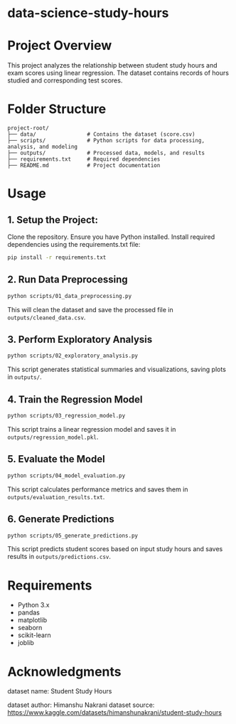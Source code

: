 # data-science-study-hours

# Project Overview
This project analyzes the relationship between student study hours and exam scores using linear regression. The dataset contains records of hours studied and corresponding test scores.

# Folder Structure
```
project-root/
├── data/                # Contains the dataset (score.csv)
├── scripts/             # Python scripts for data processing, analysis, and modeling
├── outputs/             # Processed data, models, and results
├── requirements.txt     # Required dependencies
├── README.md            # Project documentation
```


# Usage

## 1. Setup the Project:
Clone the repository.
Ensure you have Python installed.
Install required dependencies using the requirements.txt file:
```sh
pip install -r requirements.txt
```

## 2. Run Data Preprocessing
```sh
python scripts/01_data_preprocessing.py
```
This will clean the dataset and save the processed file in `outputs/cleaned_data.csv`.

## 3. Perform Exploratory Analysis
```sh
python scripts/02_exploratory_analysis.py
```
This script generates statistical summaries and visualizations, saving plots in `outputs/`.

## 4. Train the Regression Model
```sh
python scripts/03_regression_model.py
```
This script trains a linear regression model and saves it in `outputs/regression_model.pkl`.

## 5. Evaluate the Model
```sh
python scripts/04_model_evaluation.py
```
This script calculates performance metrics and saves them in `outputs/evaluation_results.txt`.

## 6. Generate Predictions
```sh
python scripts/05_generate_predictions.py
```
This script predicts student scores based on input study hours and saves results in `outputs/predictions.csv`.

# Requirements
- Python 3.x
- pandas
- matplotlib
- seaborn
- scikit-learn
- joblib

# Acknowledgments
dataset name: Student Study Hours

dataset author: Himanshu Nakrani
dataset source: https://www.kaggle.com/datasets/himanshunakrani/student-study-hours

